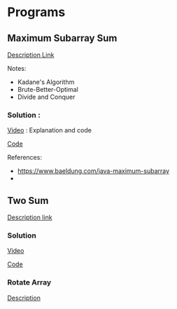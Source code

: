 # Programs

## Maximum Subarray Sum

[Description Link](https://leetcode.com/problems/maximum-subarray/)

Notes:

* Kadane's Algorithm
* Brute-Better-Optimal
* Divide and Conquer

### Solution :

[Video](https://www.youtube.com/watch?v=w_KEocd__20) : Explanation and code

[Code](../src/main/java/org/learning/javapractice/leetcode/array/MaximumSubarray.java)


References:

* https://www.baeldung.com/java-maximum-subarray
*

## Two Sum

[Description link](https://leetcode.com/problems/two-sum/)

### Solution
[Video](https://www.youtube.com/watch?v=dRUpbt8vHpo)

[Code](../src/main/java/org/learning/javapractice/leetcode/array/TwoSum.java)

### Rotate Array

[Description](https://leetcode.com/explore/interview/card/top-interview-questions-easy/92/array/646/)